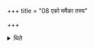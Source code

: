 +++
title = "08 एको ममैका तस्य"

+++

<details><summary>थिते</summary>

8. And with each of the formulae (in sequence) beginning with eko mamaikā tasya[^1] (he addresses) each of the fore offerings (after it has been offered).
</details>
